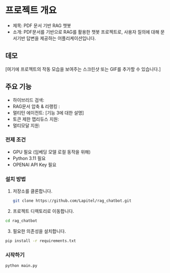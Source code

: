 # 프로젝트 개요
- 제목: PDF 문서 기반 RAG 챗봇
- 소개: PDF문서를 기반으로 RAG를 활용한 챗봇 프로젝트로, 사용자 질의에 대해 문서기반 답변을 제공하는 어플리케이션입니다.

## 데모
[여기에 프로젝트의 작동 모습을 보여주는 스크린샷 또는 GIF를 추가할 수 있습니다.]

## 주요 기능
- 하이브리드 검색:
- RAG문서 압축 & 리랭킹 :
- 멀티턴 에이전트: [기능 3에 대한 설명]
- 토큰 제한 맵리듀스 지원:
- 멀티모달 지원: 

### 전제 조건
- GPU 필요 (임베딩 모델 로컬 동작을 위해)
- Python 3.11 필요
- OPENAI API Key 필요

### 설치 방법
1. 저장소를 클론합니다.
   ```bash
   git clone https://github.com/Lapitel/rag_chatbot.git
   ```
2. 프로젝트 디렉토리로 이동합니다.
  ```bash
  cd rag_chatbot
  ```
3. 필요한 의존성을 설치합니다.
  ```bash
  pip install -r requirements.txt
  ```

### 시작하기
  ```bash
  python main.py
  ```